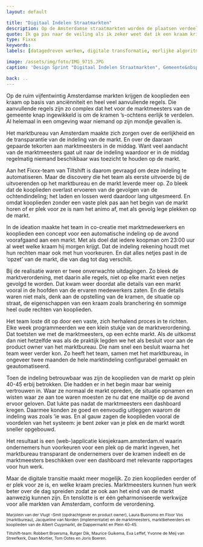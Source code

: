 ```yaml
---
layout: default

title: "Digitaal Indelen Straatmarkten"
description: Op de Amsterdamse straatmarkten worden de plaatsen verdeeld op basis van heel veel regels. Maar gaat dit wel eerlijk en transparant? En kost het niet teveel tijd? Tiltshift organiseerde digitale innovatie op de straatmarkten van Amsterdam.
quote: Ik ga pas naar de veiling als ik zeker weet dat ik een kraam krijg.
type: Fixxx
keywords:
labels: [datagedreven werken, digitale transformatie, eerlijke algoritmes, public code]

image: /assets/img/foto/IMG_9715.JPG
caption: 'Design Sprint "Digitaal Indelen Straatmarkten", Gemeente&nbsp;Amsterdam'

back: ..
---
```

Op de ruim vijfentwintig Amsterdamse markten krijgen de kooplieden een kraam op basis van anciënniteit en heel veel aanvullende regels. Die aanvullende regels zijn zo complex dat het voor de marktmeesters van de gemeente knap ingewikkeld is om de kramen ’s-ochtens eerlijk te verdelen. Al helemaal in een omgeving waar niemand op zijn mondje gevallen is. 

Het marktbureau van Amsterdam maakte zich zorgen over de eerlijkheid en de transparantie van de indeling van de markt. En over de daaraan gepaarde tekorten aan marktmeesters in de middag. Want veel aandacht van de marktmeesters gaat uit naar de indeling waardoor er in de middag regelmatig niemand beschikbaar was toezicht te houden op de markt.

Aan het Fixxx-team van Tiltshift is daarom gevraagd om deze indeling te automatiseren. Maar de discovery die het team als eerste uitvoerde bij de uitvoerenden op het marktbureau en de markt leverde meer op. Zo bleek dat de kooplieden overlast ervoeren van de gevolgen van de ochtendindeling; het laden en lossen werd daardoor lang uitgesmeerd. En omdat kooplieden zonder een vaste plek pas aan het begin van de markt horen of er plek voor ze is nam het animo af, met als gevolg lege plekken op de markt.

In de ideation maakte het team in co-creatie met marktmedewerkers en kooplieden een concept voor een automatische indeling op de avond voorafgaand aan een markt. Met als doel dat iedere koopman om 23:00 uur al weet welke kraam hij morgen krijgt. Dat de indeling rekening houdt met hun rechten maar ook met hun voorkeuren. En dat alles netjes past in de ‘opzet’ van de markt, die van dag tot dag verschilt.

Bij de realisatie waren er twee onverwachte uitdagingen. Zo bleek de marktverordening, met daarin alle regels, niet op elke markt even netjes gevolgd te worden. Dat kwam weer doordat alle details van een markt vooral in de hoofden van de ervaren medewerkers zaten. En die details waren niet mals, denk aan de opstelling van de kramen, de situatie op straat, de eigenschappen van een kraam zoals branchering én sommige heel oude rechten van kooplieden.

Het team loste dit op door een vaste, zich herhalend proces in te richten. Elke week programmeerden we een klein stukje van de marktverordening. Dat toetsten we met de marktmeesters, op een echte markt. Als de uitkomst dan niet hetzelfde was als de praktijk legden we het als besluit voor aan de product owner van het marktbureau. Die nam snel een besluit waarna het team weer verder kon. Zo heeft het team, samen met het marktbureau, in ongeveer twee maanden de hele marktindeling configurabel gemaakt en geautomatiseerd.

Toen de indeling betrouwbaar was zijn de kooplieden van de markt op plein 40-45 erbij betrokken. Die hadden er in het begin maar bar weinig vertrouwen in. Waar ze normaal de markt opreden, de situatie opnamen en wisten waar ze aan toe waren moesten ze nu dat ene mailtje op de avond ervoor geloven. Dat lukte pas nadat de marktmeesters een dashboard kregen. Daarmee konden ze goed en eenvoudig uitleggen waarom de indeling was zoals ’ie was. En al gauw zagen de kooplieden vooral de voordelen van het systeem: je bent zeker van je plek en de markt wordt sneller opgebouwd.

Het resultaat is een (web-)applicatie kiesjekraam.amsterdam.nl waarin ondernemers hun voorkeuren voor een plek op de markt ingeven, het marktbureau transparant de ondernemers over de kramen indeelt en de marktmeesters beschikken over een dashboard met relevante rapportages voor hun werk.

Maar de digitale transitie maakt meer mogelijk. Zo zien kooplieden eerder of er plek voor ze is, en welke kraam precies. Marktmeesters kunnen hun werk beter over de dag spreiden zodat ze ook aan het eind van de markt aanwezig kunnen zijn. En tenslotte is er één geharmoniseerde werkwijze voor alle markten van Amsterdam, conform de verordening. 

<p style="font-size: 0.75em">
    Marjolein van der Vlugt -Smit (opdrachtgever en product owner), Laura Buonomo en Floor Vos (marktbureau), Jacqueline van Norden (implementatie) en de marktmeesters, marktbeheerders en kooplieden van de Albert Cuypmarkt, de Dappermarkt en Plein 40-45.
</p>
<p style="font-size: 0.75em">
    Tiltshift-team: Robbert Broersma, Rutger Dik, Maurice Guikema, Eva Leffef, Yvonne de Meij van Streefkerk, Daan Mortier, Tom Ootes en Joris Boeren.
</p>
